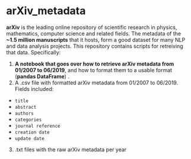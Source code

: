 # arXiv_metadata

**arXiv** is the leading online repository of scientific research in physics, mathematics, computer science and related fields. The metadata of the **~1.5 million manuscripts** that it hosts, form a good dataset for many NLP and data analysis projects. This repository contains scripts for retreiving that data. Specifically:  

1) **A notebook that goes over how to retrieve arXiv metadata from 01/2007 to 06/2019**, and how to format them to a usable format (**pandas DataFrame**) . 
2) A .csv file with formatted arXiv metadata from 01/2007 to 06/2019. Fields included:  
  * `title`
  * `abstract`
  * `authors`
  * `categories`
  * `journal reference`
  * `creation date`
  * `update date`
3) .txt files with the raw arXiv metadata per year


